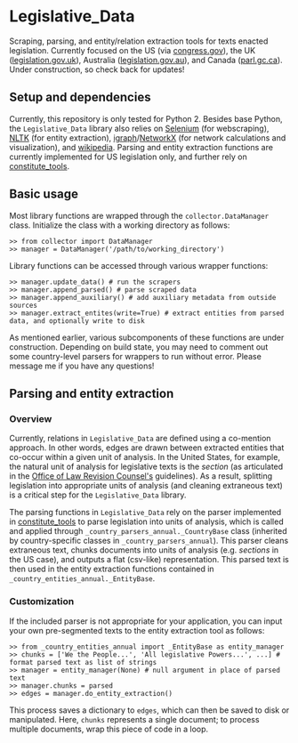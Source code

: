 # Legislative_Data

Scraping, parsing, and entity/relation extraction tools for texts enacted legislation. Currently focused on the US (via [congress.gov](https://www.congress.gov/)), the UK ([legislation.gov.uk](http://www.legislation.gov.uk/)), Australia ([legislation.gov.au](https://www.legislation.gov.au)), and Canada ([parl.gc.ca](http://www.parl.gc.ca)). Under construction, so check back for updates!

## Setup and dependencies
Currently, this repository is only tested for Python 2. Besides base Python, the ``Legislative_Data`` library also relies on [Selenium](http://selenium-python.readthedocs.io/) (for webscraping), [NLTK](http://www.nltk.org/) (for entity extraction), [igraph](http://igraph.org/python/)/[NetworkX](https://networkx.github.io/) (for network calculations and visualization),  and [wikipedia](https://pypi.python.org/pypi/wikipedia/). Parsing and entity extraction functions are currently implemented for US legislation only, and further rely on [constitute_tools](https://github.com/rbshaffer/constitute_tools). 

## Basic usage
Most library functions are wrapped through the ``collector.DataManager`` class. Initialize the class with a working directory as follows:

```
>> from collector import DataManager
>> manager = DataManager('/path/to/working_directory')
```

Library functions can be accessed through various wrapper functions:

```
>> manager.update_data() # run the scrapers
>> manager.append_parsed() # parse scraped data
>> manager.append_auxiliary() # add auxiliary metadata from outside sources
>> manager.extract_entites(write=True) # extract entities from parsed data, and optionally write to disk
```

As mentioned earlier, various subcomponents of these functions are under construction. Depending on build state, you may need to comment out some country-level parsers for wrappers to run without error. Please message me if you have any questions!

## Parsing and entity extraction
### Overview
Currently, relations in ``Legislative_Data`` are defined using a co-mention approach. In other words, edges are drawn between extracted entities that co-occur within a given unit of analysis. In the United States, for example, the natural unit of analysis for legislative texts is the *section* (as articulated in the [Office of Law Revision Counsel's](http://uscode.house.gov/detailed_guide.xhtml) guidelines). As a result, splitting legislation into appropriate units of analysis (and cleaning extraneous text) is a critical step for the ``Legislative_Data`` library.

The parsing functions in ``Legislative_Data`` rely on the parser implemented in [constitute_tools](https://github.com/rbshaffer/constitute_tools) to parse legislation into units of analysis, which is called and applied through ``_country_parsers_annual._CountryBase`` class (inherited by country-specific classes in ``_country_parsers_annual``). This parser cleans extraneous text, chunks documents into units of analysis (e.g. *sections* in the US case), and outputs a flat (csv-like) representation. This parsed text is then used in the entity extraction functions contained in ``_country_entities_annual._EntityBase``.  

### Customization
If the included parser is not appropriate for your application, you can input your own pre-segmented texts to the entity extraction tool as follows:

```
>> from _country_entities_annual import _EntityBase as entity_manager
>> chunks = ['We the People...', 'All legislative Powers...', ...] # format parsed text as list of strings
>> manager = entity_manager(None) # null argument in place of parsed text
>> manager.chunks = parsed
>> edges = manager.do_entity_extraction()
```
This process saves a dictionary to ``edges``, which can then be saved to disk or manipulated. Here, ``chunks`` represents a single document; to process multiple documents, wrap this piece of code in a loop.
